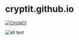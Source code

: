 # cryptit.github.io
[![CircleCI](https://circleci.com/gh/cryptIt/cryptit.github.io/tree/master.svg?style=svg)](https://circleci.com/gh/cryptIt/cryptit.github.io/tree/master)

![alt text](https://github.com/cryptIt/cryptit.github.io/blob/master/logo.png?raw=true "Logo")
